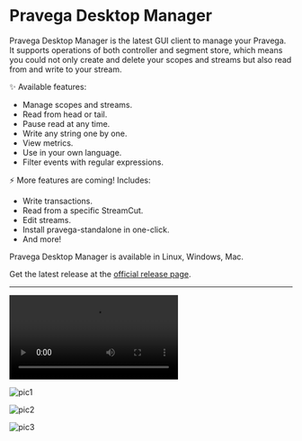 # Pravega Desktop Manager

Pravega Desktop Manager is the latest GUI client to manage your Pravega. It supports operations of both controller and segment store, which means you could not only create and delete your scopes and streams but also read from and write to your stream.

✨ Available features:

* Manage scopes and streams.
* Read from head or tail.
* Pause read at any time.
* Write any string one by one.
* View metrics.
* Use in your own language.
* Filter events with regular expressions.

⚡ More features are coming! Includes:

* Write transactions.
* Read from a specific StreamCut.
* Edit streams.
* Install pravega-standalone in one-click.
* And more!

Pravega Desktop Manager is available in Linux, Windows, Mac.

Get the latest release at the [official release page](https://github.com/thekingofcity/pravega-desktop-manager/releases).

---

![demo video](https://user-images.githubusercontent.com/3353040/180732782-60c2bbf7-6c1e-413f-8af2-8894364923d7.mp4)

![pic1](https://user-images.githubusercontent.com/3353040/180733053-fc845f5e-2daa-4ff0-b0ed-8b9ca2c3d1a2.png)

![pic2](https://user-images.githubusercontent.com/3353040/180733060-ebe32fce-973b-4bb5-b2f2-56006941ba53.png)

![pic3](https://user-images.githubusercontent.com/3353040/180733076-1491efd0-d5fb-4f51-abe8-993894fa27a0.png)
